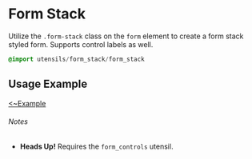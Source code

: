 
# Form Stack
Utilize the `.form-stack` class on the `form` element to create a
form stack styled form. Supports control labels as well.

```sass
@import utensils/form_stack/form_stack
```

## Usage Example
[<~Example](markup/form_stack.html.haml)

###### Notes
- **Heads Up!** Requires the `form_controls` utensil.

